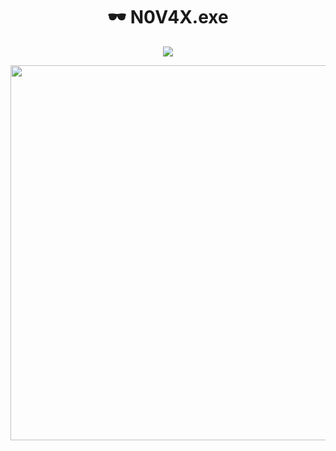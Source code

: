 <h1 align="center">🕶️ N0V4X.exe</h1>

<p align="center">
  <img src="https://readme-typing-svg.demolab.com?font=Fira+Code&pause=1000&color=0FFFD7&width=450&lines=Deep+Access+Requesting...;Bypass+Kernel...;Access+Granted+%F0%9F%94%91" />
</p>

<p align="center">
  <img src="https://github.com/Antonyygoat/Antonyygoat/blob/main/hacker.gif" width="600"/>
</p>
